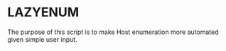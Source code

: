 # LAZYENUM
The purpose of this script is to make Host enumeration more automated given simple user input.
